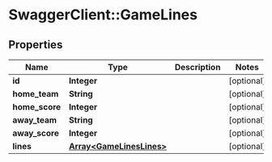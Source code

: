 # SwaggerClient::GameLines

## Properties
Name | Type | Description | Notes
------------ | ------------- | ------------- | -------------
**id** | **Integer** |  | [optional] 
**home_team** | **String** |  | [optional] 
**home_score** | **Integer** |  | [optional] 
**away_team** | **String** |  | [optional] 
**away_score** | **Integer** |  | [optional] 
**lines** | [**Array&lt;GameLinesLines&gt;**](GameLinesLines.md) |  | [optional] 


